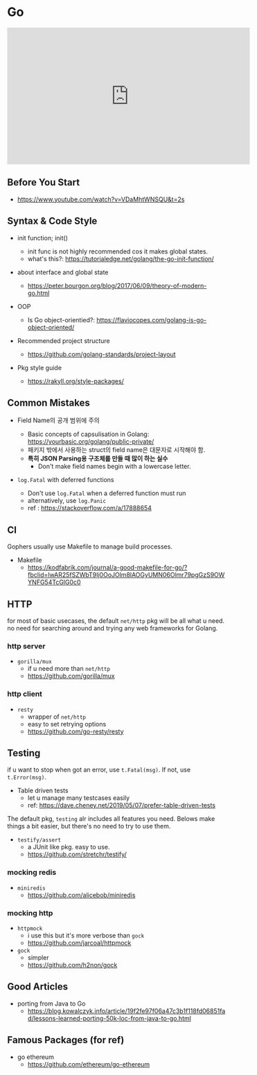 # Go

<iframe width="560" height="315" src="https://www.youtube.com/embed/LJvEIjRBSDA" frameborder="0" allow="accelerometer; autoplay; encrypted-media; gyroscope; picture-in-picture" allowfullscreen></iframe>

## Before You Start

- https://www.youtube.com/watch?v=VDaMhtWNSQU&t=2s

## Syntax & Code Style

- init function; init()
  - init func is not highly recommended cos it makes global states.
  - what's this?: https://tutorialedge.net/golang/the-go-init-function/

- about interface and global state
  - https://peter.bourgon.org/blog/2017/06/09/theory-of-modern-go.html

- OOP
  - Is Go object-orientied?: https://flaviocopes.com/golang-is-go-object-oriented/

- Recommended project structure
  - https://github.com/golang-standards/project-layout

- Pkg style guide
  - https://rakyll.org/style-packages/

## Common Mistakes

- Field Name의 공개 범위에 주의
  - Basic concepts of capsulisation in Golang: https://yourbasic.org/golang/public-private/
  - 패키지 밖에서 사용하는 struct의 field name은 대문자로 시작해야 함.
  - **특히 JSON Parsing용 구조체를 만들 때 많이 하는 실수**
    - Don't make field names begin with a lowercase letter.

- `log.Fatal` with deferred functions
  - Don't use `log.Fatal` when a deferred function must run
  - alternatively, use `log.Panic`
  - ref : https://stackoverflow.com/a/17888654

## CI

Gophers usually use Makefile to manage build processes.

- Makefile
  - https://kodfabrik.com/journal/a-good-makefile-for-go/?fbclid=IwAR25fSZWbT9Ij0OoJOlm8lAOGyUMN06Olmr79pgGzS9OWYNFG54TcGlG0c0

## HTTP

for most of basic usecases, the default `net/http` pkg will be all what u need. no need for searching around and trying any web frameworks for Golang.

### http server

- `gorilla/mux`
  - if u need more than `net/http`
  - https://github.com/gorilla/mux

### http client

- `resty`
  - wrapper of `net/http`
  - easy to set retrying options
  - https://github.com/go-resty/resty

## Testing

if u want to stop when got an error, use `t.Fatal(msg)`. If not, use `t.Error(msg)`.

- Table driven tests
  - let u manage many testcases easily
  - ref: https://dave.cheney.net/2019/05/07/prefer-table-driven-tests

The default pkg, `testing` alr includes all features you need. Belows make things a bit easier, but there's no need to try to use them.

- `testify/assert`
  - a JUnit like pkg. easy to use.
  - https://github.com/stretchr/testify/

### mocking redis

- `miniredis`
  - https://github.com/alicebob/miniredis

### mocking http

- `httpmock`
  - i use this but it's more verbose than `gock`
  - https://github.com/jarcoal/httpmock
- `gock`
  - simpler
  - https://github.com/h2non/gock
  
## Good Articles

- porting from Java to Go
  - https://blog.kowalczyk.info/article/19f2fe97f06a47c3b1f118fd06851fad/lessons-learned-porting-50k-loc-from-java-to-go.html

## Famous Packages (for ref)

- go ethereum
  - https://github.com/ethereum/go-ethereum
